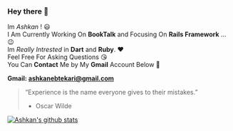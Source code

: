 ### Hey there 👋

Im *Ashkan* ! :smiley: <br>
I Am Currently Working On **BookTalk** and Focusing On **Rails Framework** ... :wink: <br>
Im *Really Intrested* in **Dart** and **Ruby**. :heart: <br>
Feel Free For Asking Questions :kissing_heart: <br>
You Can **Contact** Me by My **Gmail** Account Below :facepunch: <br>

**Gmail: ashkanebtekari@gmail.com**


> “Experience is the name everyone gives to their mistakes.”
> -  Oscar Wilde

[![Ashkan's github stats](https://github-readme-stats.vercel.app/api?username=Ashkan&theme=blue-green)](https://github.com/Chamepp)
